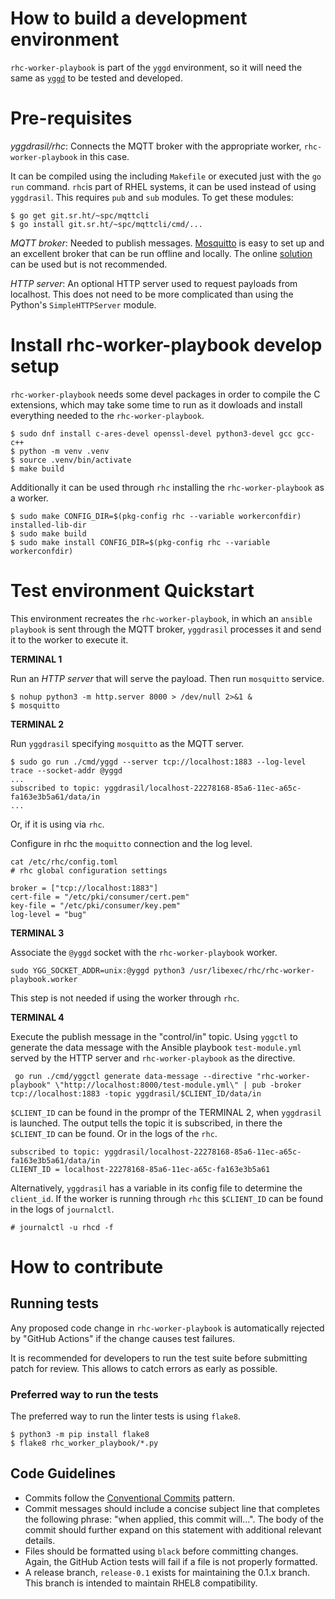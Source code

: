 # How to build a development environment

`rhc-worker-playbook` is part of the `yggd` environment, so it will need the same as [`yggd`](https://github.com/RedHatInsights/yggdrasil/blob/main/CONTRIBUTING.md) to be tested and developed.

# Pre-requisites
*yggdrasil/rhc*: Connects the MQTT broker with the appropriate worker, `rhc-worker-playbook` in this case.

It can be compiled using the including `Makefile` or executed just with the `go run` command. `rhc`is part of RHEL systems, it can be used instead of using `yggdrasil`.
This requires `pub` and `sub` modules. To get these modules:

```console
$ go get git.sr.ht/~spc/mqttcli
$ go install git.sr.ht/~spc/mqttcli/cmd/...
```

*MQTT broker*: Needed to publish messages. [Mosquitto](https://mosquitto.org/) is easy to set up and an excellent broker that can be run offline and locally. The online [solution](https://test.mosquitto.org/) can be used but is not recommended.


*HTTP server*: An optional HTTP server used to request payloads from localhost. This does not need to be more complicated than using the Python's `SimpleHTTPServer` module.

# Install rhc-worker-playbook develop setup

`rhc-worker-playbook` needs some devel packages in order to compile the C extensions, which may take some time to run as it dowloads and install everything needed to the `rhc-worker-playbook`.

```console
$ sudo dnf install c-ares-devel openssl-devel python3-devel gcc gcc-c++
$ python -m venv .venv
$ source .venv/bin/activate
$ make build
```

Additionally it can be used through `rhc` installing the `rhc-worker-playbook` as a worker.

```console
$ sudo make CONFIG_DIR=$(pkg-config rhc --variable workerconfdir) installed-lib-dir
$ sudo make build
$ sudo make install CONFIG_DIR=$(pkg-config rhc --variable workerconfdir)
```

# Test environment Quickstart

This environment recreates the `rhc-worker-playbook`, in which an `ansible playbook` is sent through the MQTT broker, `yggdrasil` processes it and send it to the worker to execute it.


**TERMINAL 1**

Run an *HTTP server* that will serve the payload. Then run `mosquitto` service.

```console
$ nohup python3 -m http.server 8000 > /dev/null 2>&1 &
$ mosquitto
```

**TERMINAL 2**

Run `yggdrasil` specifying `mosquitto` as the MQTT server.

```console
$ sudo go run ./cmd/yggd --server tcp://localhost:1883 --log-level trace --socket-addr @yggd
...
subscribed to topic: yggdrasil/localhost-22278168-85a6-11ec-a65c-fa163e3b5a61/data/in
...
```
Or, if it is using via `rhc`.

Configure in rhc the `moquitto` connection and the log level.

```console
cat /etc/rhc/config.toml
# rhc global configuration settings

broker = ["tcp://localhost:1883"]
cert-file = "/etc/pki/consumer/cert.pem"
key-file = "/etc/pki/consumer/key.pem"
log-level = "bug"
```

**TERMINAL 3**

Associate the `@yggd` socket with the `rhc-worker-playbook` worker.

```console
sudo YGG_SOCKET_ADDR=unix:@yggd python3 /usr/libexec/rhc/rhc-worker-playbook.worker
```
This step is not needed if using the worker through `rhc`.

**TERMINAL 4**

Execute the publish message in the "control/in" topic. Using `yggctl` to generate the data message with the Ansible playbook `test-module.yml` served by the HTTP server and `rhc-worker-playbook` as the directive.

```console
 go run ./cmd/yggctl generate data-message --directive "rhc-worker-playbook" \"http://localhost:8000/test-module.yml\" | pub -broker tcp://localhost:1883 -topic yggdrasil/$CLIENT_ID/data/in
 ```


 `$CLIENT_ID` can be found in the prompr of the TERMINAL 2, when `yggdrasil` is launched. The output tells the topic it is subscribed, in there the `$CLIENT_ID` can be found. Or in the logs of the `rhc`.

 ```console
subscribed to topic: yggdrasil/localhost-22278168-85a6-11ec-a65c-fa163e3b5a61/data/in
CLIENT_ID = localhost-22278168-85a6-11ec-a65c-fa163e3b5a61
 ```

Alternatively, `yggdrasil` has a variable in its config file to determine the `client_id`. If the worker is running through `rhc` this `$CLIENT_ID` can be found in the logs of `journalctl`.

```console
# journalctl -u rhcd -f

```

# How to contribute

 ## Running tests

Any proposed code change in `rhc-worker-playbook` is automatically rejected by
"GitHub Actions" if the change causes test failures.

It is recommended for developers to run the test suite before submitting patch
for review. This allows to catch errors as early as possible.

### Preferred way to run the tests

The preferred way to run the linter tests is using `flake8`.

``` shell
$ python3 -m pip install flake8
$ flake8 rhc_worker_playbook/*.py
```

## Code Guidelines
- Commits follow the [Conventional Commits](https://www.conventionalcommits.org/) pattern.
- Commit messages should include a concise subject line that completes the following phrase: "when applied, this commit will...". The body of the commit should further expand on this statement with additional relevant details.
- Files should be formatted using `black` before committing changes. Again, the
  GitHub Action tests will fail if a file is not properly formatted.
- A release branch, `release-0.1` exists for maintaining the 0.1.x branch. This
  branch is intended to maintain RHEL8 compatibility.
